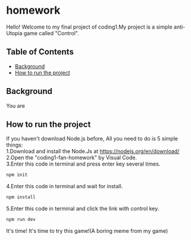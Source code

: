 # homework
Hello! Welcome to my final project of coding1.My project is a simple anti-Utopia game called "Control".
## Table of Contents

- [Background](#background)
- [How to run the project](#how-to-run-the-project)

## Background
You are

## How to run the project
If you haven't download Node.js before, All you need to do is 5 simple things:  
1.Download and install the Node.Js at https://nodejs.org/en/download/  
2.Open the "coding1-fan-homework" by Visual Code.  
3.Enter this code in terminal and press enter key several times.
```sh
npm init
```
4.Enter this code in terminal and wait for install.
```sh
npm install
```
5.Enter this code in terminal and click the link with control key.
```sh
npm run dev
```
It's time! It's time to try this game!(A boring meme from my game)
